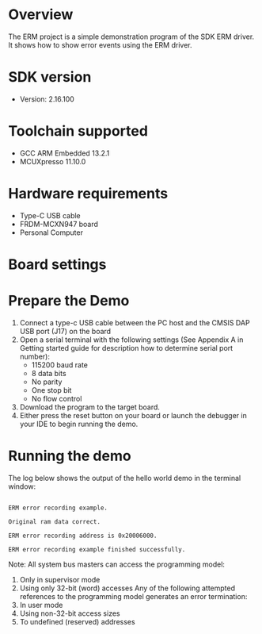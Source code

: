 Overview
========
The ERM project is a simple demonstration program of the SDK ERM driver. It shows how to show error events using the ERM driver.

SDK version
===========
- Version: 2.16.100

Toolchain supported
===================
- GCC ARM Embedded  13.2.1
- MCUXpresso  11.10.0

Hardware requirements
=====================
- Type-C USB cable
- FRDM-MCXN947 board
- Personal Computer

Board settings
==============

Prepare the Demo
================
1.  Connect a type-c USB cable between the PC host and the CMSIS DAP USB port (J17) on the board
2.  Open a serial terminal with the following settings (See Appendix A in Getting started guide for description how to determine serial port number):
    - 115200 baud rate
    - 8 data bits
    - No parity
    - One stop bit
    - No flow control
3.  Download the program to the target board.
4.  Either press the reset button on your board or launch the debugger in your IDE to begin running the demo.

Running the demo
================
The log below shows the output of the hello world demo in the terminal window:
~~~~~~~~~~~~~~~~~~~~~~~~~~~~~~~~~~~

ERM error recording example.

Original ram data correct.

ERM error recording address is 0x20006000.

ERM error recording example finished successfully.

~~~~~~~~~~~~~~~~~~~~~~~~~~~~~~~~~~~

Note:
All system bus masters can access the programming model:
1. Only in supervisor mode
2. Using only 32-bit (word) accesses
Any of the following attempted references to the programming model generates an error termination:
1. In user mode
2. Using non-32-bit access sizes
3. To undefined (reserved) addresses
